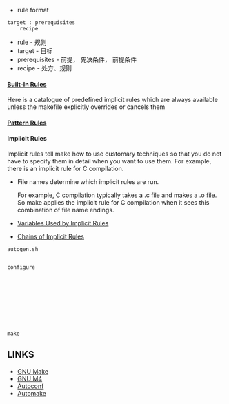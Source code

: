 
* rule format

```
target : prerequisites
	recipe
```

* rule - 规则
* target - 目标
* prerequisites - 前提， 先决条件， 前提条件
* recipe - 处方、规则


#### [Built-In Rules](https://www.gnu.org/software/make/manual/html_node/Catalogue-of-Rules.html)

Here is a catalogue of predefined implicit rules which are always available
unless the makefile explicitly overrides or cancels them

#### [Pattern Rules](https://www.gnu.org/software/make/manual/html_node/Pattern-Rules.html)


#### Implicit Rules

Implicit rules tell make how to use customary techniques so that you do not have
to specify them in detail when you want to use them. For example, there is an
implicit rule for C compilation.

*  File names determine which implicit rules are run.

	For example, C compilation typically takes a .c file and makes a .o file. So
	make applies the implicit rule for C compilation when it sees this
	combination of file name endings.




* [Variables Used by Implicit Rules](https://www.gnu.org/software/make/manual/html_node/Implicit-Variables.html)
* [Chains of Implicit Rules](https://www.gnu.org/software/make/manual/html_node/Chained-Rules.html)




```
autogen.sh


configure










make

```



## LINKS


* [GNU Make](https://www.gnu.org/software/make/manual/html_node/index.html#SEC_Contents)
* [GNU M4](https://www.gnu.org/software/m4/m4.html)
* [Autoconf](https://www.gnu.org/software/autoconf/autoconf.html)
* [Automake](https://www.gnu.org/software/automake/)
